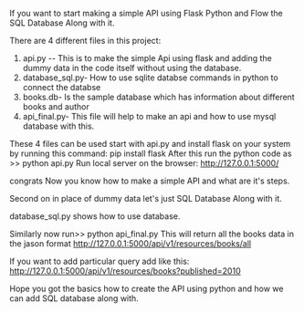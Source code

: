 If you want to start making a simple API using Flask Python and Flow the SQL Database Along with it.


There are 4 different files in this project:
1. api.py -- This is to make the simple Api using flask and adding the dummy data in the code itself without using the database.
2. database_sql.py- How to use sqlite databse commands in python to connect the databse
3. books.db- Is the sample database which has information about different books and author
4. api_final.py- This file will help to make an api and how to use mysql database with this.

These 4 files can be used start with api.py and install flask on your system by running this command:
pip install flask
After this run the python code as >> python api.py
Run local server on the browser:  http://127.0.0.1:5000/

congrats Now you know how to make a simple API and what are it's steps.

Second on in place of dummy data let's just SQL Database Along with it.

database_sql.py shows how to use database.

Similarly now run>> python api_final.py
This will return all the books data in the jason format
http://127.0.0.1:5000/api/v1/resources/books/all

If you want to add particular query add like this:
http://127.0.0.1:5000/api/v1/resources/books?published=2010

Hope you got the basics how to create the API using python and how we can add SQL database along with.




